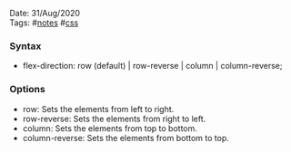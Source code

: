 Date: 31/Aug/2020  
Tags: #[notes](../notes.md) #[css](css.md)

### Syntax
* flex-direction: row (default) | row-reverse | column | column-reverse;

### Options
* row: Sets the elements from left to right.  
* row-reverse: Sets the elements from right to left.  
* column: Sets the elements from top to bottom.  
* column-reverse: Sets the elements from bottom to top.  
